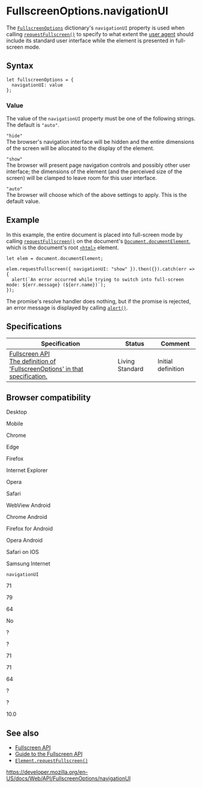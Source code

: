 FullscreenOptions.navigationUI
==============================

The [`FullscreenOptions`](../fullscreenoptions) dictionary's `navigationUI` property is used when calling [`requestFullscreen()`](../element/requestfullscreen) to specify to what extent the [user agent](https://developer.mozilla.org/en-US/docs/Glossary/User_agent) should include its standard user interface while the element is presented in full-screen mode.

Syntax
------

    let fullscreenOptions = {
      navigationUI: value
    };

### Value

The value of the `navigationUI` property must be one of the following strings. The default is `"auto"`.

`"hide"`  
The browser's navigation interface will be hidden and the entire dimensions of the screen will be allocated to the display of the element.

`"show"`  
The browser will present page navigation controls and possibly other user interface; the dimensions of the element (and the perceived size of the screen) will be clamped to leave room for this user interface.

`"auto"`  
The browser will choose which of the above settings to apply. This is the default value.

Example
-------

In this example, the entire document is placed into full-screen mode by calling [`requestFullscreen()`](../element/requestfullscreen) on the document's [`Document.documentElement`](../document/documentelement), which is the document's root [`<html>`](https://developer.mozilla.org/en-US/docs/Web/HTML/Element/html) element.

    let elem = document.documentElement;

    elem.requestFullscreen({ navigationUI: "show" }).then({}).catch(err => {
      alert(`An error occurred while trying to switch into full-screen mode: ${err.message} (${err.name})`);
    });

The promise's resolve handler does nothing, but if the promise is rejected, an error message is displayed by calling [`alert()`](../window/alert).

Specifications
--------------

<table><thead><tr class="header"><th>Specification</th><th>Status</th><th>Comment</th></tr></thead><tbody><tr class="odd"><td><a href="https://fullscreen.spec.whatwg.org/#dictdef-fullscreenoptions">Fullscreen API<br />
<span class="small">The definition of 'FullscreenOptions' in that specification.</span></a></td><td><span class="spec-living">Living Standard</span></td><td>Initial definition</td></tr></tbody></table>

Browser compatibility
---------------------

Desktop

Mobile

Chrome

Edge

Firefox

Internet Explorer

Opera

Safari

WebView Android

Chrome Android

Firefox for Android

Opera Android

Safari on IOS

Samsung Internet

`navigationUI`

71

79

64

No

?

?

71

71

64

?

?

10.0

See also
--------

-   [Fullscreen API](../fullscreen_api)
-   [Guide to the Fullscreen API](../fullscreen_api/guide)
-   [`Element.requestFullscreen()`](../element/requestfullscreen)

<a href="https://developer.mozilla.org/en-US/docs/Web/API/FullscreenOptions/navigationUI" class="_attribution-link">https://developer.mozilla.org/en-US/docs/Web/API/FullscreenOptions/navigationUI</a>

